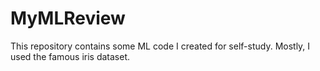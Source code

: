 # MyMLReview
This repository contains some ML code I created for self-study. Mostly, I used the famous iris dataset.
